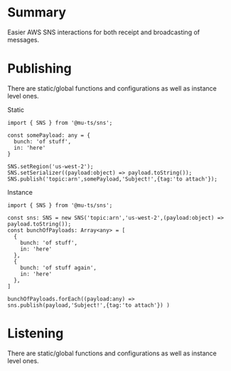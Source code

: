 # Summary

Easier AWS SNS interactions for both receipt and broadcasting of messages.

# Publishing

There are static/global functions and configurations as well as instance level ones.

Static

```
import { SNS } from '@mu-ts/sns';

const somePayload: any = {
  bunch: 'of stuff',
  in: 'here'
}

SNS.setRegion('us-west-2');
SNS.setSerializer((payload:object) => payload.toString());
SNS.publish('topic:arn',somePayload,'Subject!',{tag:'to attach'});

```

Instance

```
import { SNS } from '@mu-ts/sns';

const sns: SNS = new SNS('topic:arn','us-west-2',(payload:object) => payload.toString());
const bunchOfPayloads: Array<any> = [
  {
    bunch: 'of stuff',
    in: 'here'
  },
  {
    bunch: 'of stuff again',
    in: 'here'
  },
]

bunchOfPayloads.forEach((payload:any) => sns.publish(payload,'Subject!',{tag:'to attach'}) )

```


# Listening

There are static/global functions and configurations as well as instance level ones.